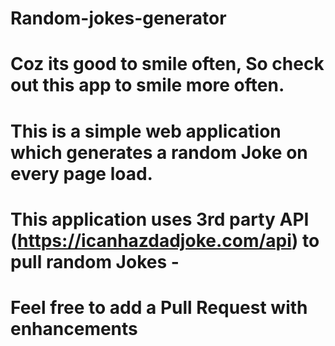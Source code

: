 # Random-jokes-generator
# Coz its good to smile often, So check out this app to smile more often.

# This is a simple web application which generates a random Joke on every page load.

# This application uses 3rd party API (https://icanhazdadjoke.com/api) to pull random Jokes - 

# Feel free to add a Pull Request with enhancements

# 
